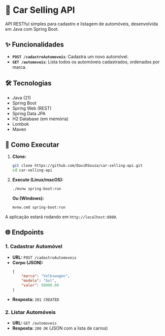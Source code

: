 # 🚗 Car Selling API

API RESTful simples para cadastro e listagem de automóveis, desenvolvida em Java com Spring Boot.

## ✨ Funcionalidades

*   **`POST /cadastroAutomoveis`**: Cadastra um novo automóvel.
*   **`GET /automoveis`**: Lista todos os automóveis cadastrados, ordenados por marca.

## 🛠️ Tecnologias
*   Java (21)
*   Spring Boot
*   Spring Web (REST)
*   Spring Data JPA
*   H2 Database (em memória)
*   Lombok
*   Maven

## 🚀 Como Executar

1.  **Clone:**
    ```bash
    git clone https://github.com/DaviRSouza/car-selling-api.git
    cd car-selling-api
    ```

2.  **Execute (Linux/macOS):**
    ```bash
    ./mvnw spring-boot:run
    ```
    **Ou (Windows):**
    ```bash
    mvnw.cmd spring-boot:run
    ```

A aplicação estará rodando em `http://localhost:8080`.

## 🌐 Endpoints

### 1. Cadastrar Automóvel
*   **URL:** `POST /cadastroAutomoveis`
*   **Corpo (JSON):**
    ```json
    {
        "marca": "Volkswagen",
        "modelo": "Gol",
        "valor": 50000.00
    }
    ```
*   **Resposta:** `201 CREATED`

### 2. Listar Automóveis
*   **URL:** `GET /automoveis`
*   **Resposta:** `200 OK` (JSON com a lista de carros)
